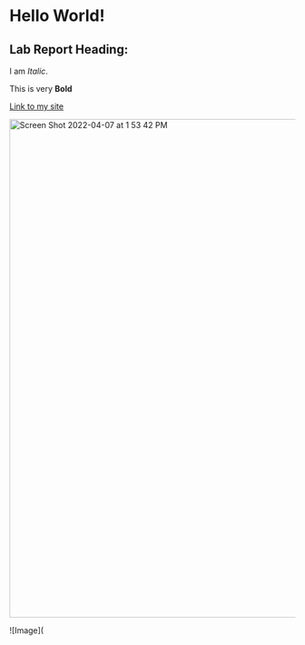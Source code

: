 # Hello World!

## Lab Report Heading:

I am *Italic*.

This is very **Bold**

[Link to my site](https://briifernandez.github.io/cse15l-lab-reports/index.html)

<img width="878" alt="Screen Shot 2022-04-07 at 1 53 42 PM" src="https://user-images.githubusercontent.com/98505287/162309252-e4ca9e78-c23a-4a65-8d70-efa7406260cf.png">

![Image](

